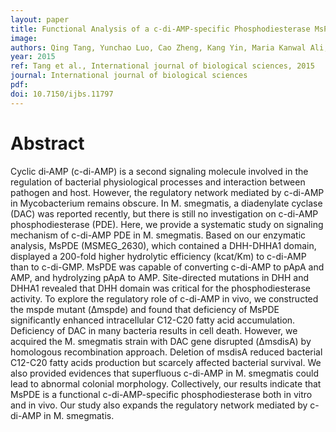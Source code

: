 ```yaml
---
layout: paper
title: Functional Analysis of a c-di-AMP-specific Phosphodiesterase MsPDE from Mycobacterium smegmatis
image: 
authors: Qing Tang, Yunchao Luo, Cao Zheng, Kang Yin, Maria Kanwal Ali, Xinfeng Li, Jin He.
year: 2015
ref: Tang et al., International journal of biological sciences, 2015
journal: International journal of biological sciences
pdf: 
doi: 10.7150/ijbs.11797
---
```


# Abstract
Cyclic di‑AMP (c-di-AMP) is a second signaling molecule involved in the regulation of bacterial physiological processes and interaction between pathogen and host. However, the regulatory network mediated by c-di-AMP in Mycobacterium remains obscure. In M. smegmatis, a diadenylate cyclase (DAC) was reported recently, but there is still no investigation on c-di-AMP phosphodiesterase (PDE). Here, we provide a systematic study on signaling mechanism of c-di-AMP PDE in M. smegmatis. Based on our enzymatic analysis, MsPDE (MSMEG_2630), which contained a DHH-DHHA1 domain, displayed a 200-fold higher hydrolytic efficiency (kcat/Km) to c-di-AMP than to c-di-GMP. MsPDE was capable of converting c-di-AMP to pApA and AMP, and hydrolyzing pApA to AMP. Site-directed mutations in DHH and DHHA1 revealed that DHH domain was critical for the phosphodiesterase activity. To explore the regulatory role of c-di-AMP in vivo, we constructed the mspde mutant (Δmspde) and found that deficiency of MsPDE significantly enhanced intracellular C12-C20 fatty acid accumulation. Deficiency of DAC in many bacteria results in cell death. However, we acquired the M. smegmatis strain with DAC gene disrupted (ΔmsdisA) by homologous recombination approach. Deletion of msdisA reduced bacterial C12-C20 fatty acids production but scarcely affected bacterial survival. We also provided evidences that superfluous c-di-AMP in M. smegmatis could lead to abnormal colonial morphology. Collectively, our results indicate that MsPDE is a functional c-di-AMP-specific phosphodiesterase both in vitro and in vivo. Our study also expands the regulatory network mediated by c-di-AMP in M. smegmatis.

